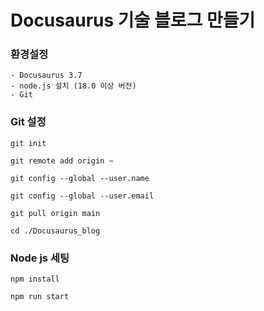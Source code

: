 # Docusaurus 기술 블로그 만들기


### 환경설정

```
- Docusaurus 3.7 
- node.js 설치 (18.0 이상 버전)
- Git
```

### Git 설정
```
git init
```
```
git remote add origin ~
```
```
git config --global --user.name
```
```
git config --global --user.email
```
```
git pull origin main
```
```
cd ./Docusaurus_blog
```


### Node js 세팅
```
npm install
```
```
npm run start
```
